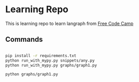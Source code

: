 # Learning Repo

This is learning repo to learn langraph from [Free Code Camp](https://www.youtube.com/watch?v=jGg_1h0qzaM)

## Commands

``` bash

pip install -r requirements.txt
python run_with_mypy.py snippets/any.py 
python run_with_mypy.py graphs/graph1.py

python graphs/graph1.py

```
